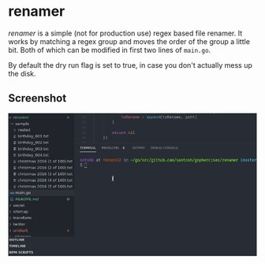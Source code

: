# renamer

*renamer* is a simple (not for production use) regex based file renamer. It works by matching a regex group and moves the order of the group a little bit. Both of which can be modified in first two lines of `main.go`.

By default the dry run flag is set to true, in case you don't actually mess up the disk.

## Screenshot

![renamer screencast](./renamer.gif "renamer screencast")
